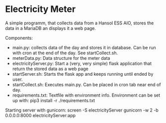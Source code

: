 # Electricity Meter

A simple programm, that collects data from a Hansol ESS AIO, stores the data in a MariaDB an displays it a web page.

Components:
* main.py: collects data of the day and stores it in database. Can be run with cron at the end of the day. See startCollect.sh.
* meterData.py: Data structure for the meter data
* electricityServer.py: Start a (very, very simple) flask application that return the stored data as a web page
* startServer.sh: Starts the flask app and keeps running until ended by user.
* startCollect.sh: Executes main.py. Can be placed in cron tab near end of day.
* requirements.txt: Textfile with environment info. Environment can be set up with: pip3 install -r ./requirements.txt

Starting server with gunicorn:
screen -S electricityServer gunicorn -w 2 -b 0.0.0.0:8000 electricityServer:app

